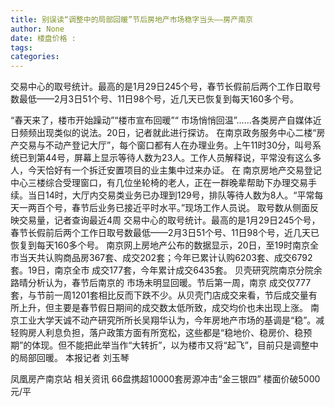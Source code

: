 ```yaml
---
title: 别误读“调整中的局部回暖”节后房地产市场稳字当头——房产南京
author: None
date: 楼盘价格 : 
tags: 
categories: 
---
```

交易中心的取号统计。最高的是1月29日245个号，春节长假前后两个工作日取号数最低——2月3日51个号、11日98个号，近几天已恢复到每天160多个号。
<!-- more -->
“春天来了，楼市开始躁动”“楼市宣布回暖”“
市场悄悄回温”……各类房产自媒体近日频频出现类似的说法。20日，记者就此进行探访。
在南京政务服务中心二楼“房产交易与不动产登记大厅”，每个窗口都有人在办理业务。上午11时30分，叫号系统已到第44号，屏幕上显示等待人数为23人。工作人员解释说，平常没有这么多人，今天恰好有一个拆迁安置项目的业主集中过来办证。
在
南京房地产交易登记中心三楼综合受理窗口，有几位坐轮椅的老人，正在一群晚辈帮助下办理交易手续。当日14时，大厅内交易类业务已办理到129号，排队等待人数为8人。“平常每天一两百个号，春节后业务已接近平时水平。”现场工作人员说。
取号数从侧面反映交易量，记者查询最近4周
交易中心的取号统计。最高的是1月29日245个号，春节长假前后两个工作日取号数最低——2月3日51个号、11日98个号，近几天已恢复到每天160多个号。
南京网上房地产公布的数据显示，20日，至19时南京全市当天共认购商品房367套、成交202套；今年已累计认购6203套、成交6792套。19日，南京全市
成交177套，今年累计成交6435套。
贝壳研究院南京分院余路晴分析认为，春节后南京的
市场未明显回暖。节后第一周，南京
成交仅777套，与节前一周1201套相比反而下跌不少。从贝壳门店成交来看，节后成交量有所上升，但主要是春节假日期间的成交数太低所致，成交均价也未出现上涨。
南京工业大学天诚不动产研究所所长吴翔华认为，今年房地产市场的基调是“稳”。减轻购房人利息负担，落户政策方面有所宽松，这些都是“稳地价、稳房价、稳预期”的体现。但不能把此举当作“大转折”，以为楼市又将“起飞”，目前只是调整中的局部回暖。
本报记者 刘玉琴
                        
                        
                        
                        
                                        
                    
                    
                
                    
                    
                    
                
                    
                
凤凰房产南京站
相关资讯
66盘携超10000套房源冲击“金三银四”
楼面价破5000元/平
	                        
	                    
	                        
	                    
